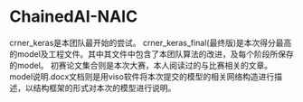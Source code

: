 # ChainedAI-NAIC
crner_keras是本团队最开始的尝试。
crner_keras_final(最终版)是本次得分最高的model及工程文件。其中其文件中包含了本团队算法的改进，及每个阶段所保存的model。
初赛论文集合则是本次大赛，本人阅读过的与比赛相关的文章。
model说明.docx文档则是用viso软件将本次提交的模型的相关网络构造进行描述，以结构框架的形式对本次的模型进行说明。
